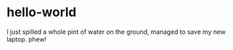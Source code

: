 # hello-world
I just spilled a whole pint of water on the ground, managed to save my new laptop. phew!
